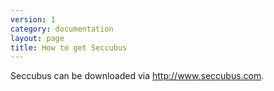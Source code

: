 ```yaml
---
version: 1
category: documentation
layout: page
title: How to get Seccubus
---
```

Seccubus can be downloaded via <http://www.seccubus.com>.

